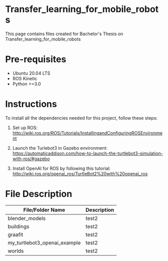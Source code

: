 # Transfer_learning_for_mobile_robots

This page contains files created for Bachelor's Thesis on Transfer_learning_for_mobile_robots

# Pre-requisites
* Ubuntu 20.04 LTS
* ROS Kinetic
* Python >=3.0

# Instructions
To install all the dependencies needed for this project, follow these steps:

1. Set up ROS: 
http://wiki.ros.org/ROS/Tutorials/InstallingandConfiguringROSEnvironment

2. Launch the Turlebot3 in Gazebo environment:
https://automaticaddison.com/how-to-launch-the-turtlebot3-simulation-with-ros/#gazebo

3. Install OpenAI for ROS by following this tutorial:
http://wiki.ros.org/openai_ros/TurtleBot2%20with%20openai_ros

# File Description
| File/Folder Name | Description |
| --- | --- |
| blender_models | test2 |
| buildings | test2 |
| graafit | test2 |
| my_turtlebot3_openai_example | test2 |
| worlds | test2 |

